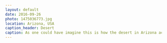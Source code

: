 ```yaml
---
layout: default
date: 2016-09-26
photo: 1475036773.jpg
location: Arizona, USA
caption_header: Desert
caption: As one could have imagine this is how the desert in Arizona actually looks like. Rare vegetation, no tree, some sand and lots of rock.
---
```

